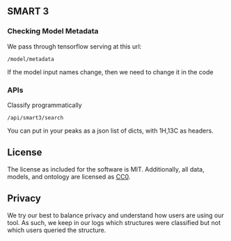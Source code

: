 ## SMART 3

### Checking Model Metadata

We pass through tensorflow serving at this url:

```/model/metadata```

If the model input names change, then we need to change it in the code

### APIs

Classify programmatically 

```/api/smart3/search```

You can put in your peaks as a json list of dicts, with 1H,13C as headers. 

## License

The license as included for the software is MIT. Additionally, all data, models, and ontology are licensed as [CC0](https://creativecommons.org/share-your-work/public-domain/cc0/).

## Privacy

We try our best to balance privacy and understand how users are using our tool. As such, we keep in our logs which structures were classified but not which users queried the structure. 

